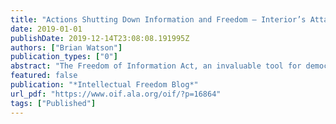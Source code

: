 ```yaml
---
title: "Actions Shutting Down Information and Freedom – Interior’s Attack on FOIA"
date: 2019-01-01
publishDate: 2019-12-14T23:08:08.191995Z
authors: ["Brian Watson"]
publication_types: ["0"]
abstract: "The Freedom of Information Act, an invaluable tool for democracy, is under attack. New Interior Department regulations are targeting those who use it the most--journalists, academics, researchers and more. Furthermore, the shutdown is compounding the issue and allowing the possibly-illegal and definitely-unethical change to happen unnoticed."
featured: false
publication: "*Intellectual Freedom Blog*"
url_pdf: "https://www.oif.ala.org/oif/?p=16864"
tags: ["Published"]
---
```


